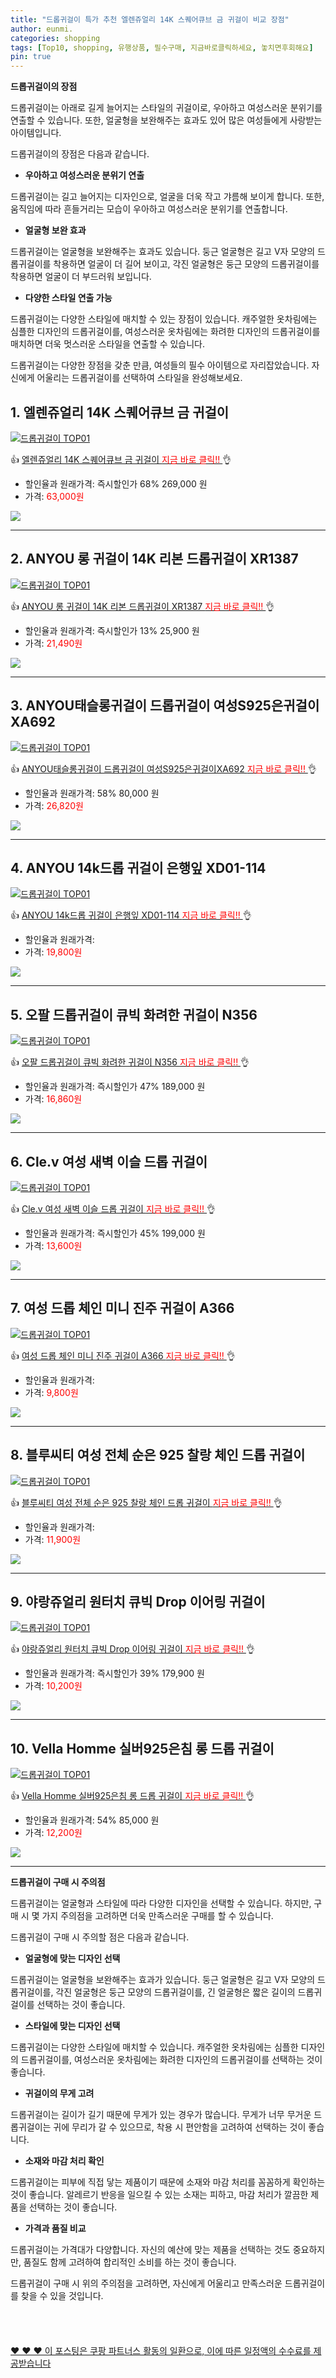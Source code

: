 ```yaml
---
title: "드롭귀걸이 특가 추천 엘렌쥬얼리 14K 스퀘어큐브 금 귀걸이 비교 장점"
author: eunmi.
categories: shopping
tags: [Top10, shopping, 유행상품, 필수구매, 지금바로클릭하세요, 놓치면후회해요]
pin: true
---
```

**드롭귀걸이의 장점**

드롭귀걸이는 아래로 길게 늘어지는 스타일의 귀걸이로, 우아하고 여성스러운 분위기를 연출할 수 있습니다. 또한, 얼굴형을 보완해주는 효과도 있어 많은 여성들에게 사랑받는 아이템입니다.

드롭귀걸이의 장점은 다음과 같습니다.

* **우아하고 여성스러운 분위기 연출**

드롭귀걸이는 길고 늘어지는 디자인으로, 얼굴을 더욱 작고 갸름해 보이게 합니다. 또한, 움직임에 따라 흔들거리는 모습이 우아하고 여성스러운 분위기를 연출합니다.

* **얼굴형 보완 효과**

드롭귀걸이는 얼굴형을 보완해주는 효과도 있습니다. 둥근 얼굴형은 길고 V자 모양의 드롭귀걸이를 착용하면 얼굴이 더 길어 보이고, 각진 얼굴형은 둥근 모양의 드롭귀걸이를 착용하면 얼굴이 더 부드러워 보입니다.

* **다양한 스타일 연출 가능**

드롭귀걸이는 다양한 스타일에 매치할 수 있는 장점이 있습니다. 캐주얼한 옷차림에는 심플한 디자인의 드롭귀걸이를, 여성스러운 옷차림에는 화려한 디자인의 드롭귀걸이를 매치하면 더욱 멋스러운 스타일을 연출할 수 있습니다.

드롭귀걸이는 다양한 장점을 갖춘 만큼, 여성들의 필수 아이템으로 자리잡았습니다. 자신에게 어울리는 드롭귀걸이를 선택하여 스타일을 완성해보세요.

   

## 1. 엘렌쥬얼리 14K 스퀘어큐브 금 귀걸이

[![드롭귀걸이 TOP01](https://thumbnail6.coupangcdn.com/thumbnails/remote/230x230ex/image/vendor_inventory/92c9/76cacbc211508d44a844b07002e40ab28a6e71a1c5a855484d3287b48814.jpg)](https://link.coupang.com/re/AFFSDP?lptag=AF3617701&subid=GithubCoopas&pageKey=6071076721&traceid=V0-153&itemId=11209175040&vendorItemId=78486734622)


👍 [엘렌쥬얼리 14K 스퀘어큐브 금 귀걸이 <font color=red> 지금 바로 클릭!! </font> ](https://link.coupang.com/re/AFFSDP?lptag=AF3617701&subid=GithubCoopas&pageKey=6071076721&traceid=V0-153&itemId=11209175040&vendorItemId=78486734622) 👌 


- 할인율과 원래가격: 즉시할인가 68%  269,000   원
- 가격: <span style='color:red'>63,000원</span>

[![](/discount_price.png)](https://link.coupang.com/re/AFFSDP?lptag=AF3617701&subid=GithubCoopas&pageKey=6071076721&traceid=V0-153&itemId=11209175040&vendorItemId=78486734622)

---


   

## 2. ANYOU 롱 귀걸이 14K 리본 드롭귀걸이 XR1387

[![드롭귀걸이 TOP01](https://thumbnail7.coupangcdn.com/thumbnails/remote/230x230ex/image/vendor_inventory/f1a2/64936e5eb731cc62d535b7b2f1e061d20b4a5210a15db020c9d6ed984b7e.jpg)](https://link.coupang.com/re/AFFSDP?lptag=AF3617701&subid=GithubCoopas&pageKey=7343754645&traceid=V0-153&itemId=18881794037&vendorItemId=86010224551)


👍 [ANYOU 롱 귀걸이 14K 리본 드롭귀걸이 XR1387 <font color=red> 지금 바로 클릭!! </font> ](https://link.coupang.com/re/AFFSDP?lptag=AF3617701&subid=GithubCoopas&pageKey=7343754645&traceid=V0-153&itemId=18881794037&vendorItemId=86010224551) 👌 


- 할인율과 원래가격: 즉시할인가 13%  25,900   원
- 가격: <span style='color:red'>21,490원</span>

[![](/discount_price.png)](https://link.coupang.com/re/AFFSDP?lptag=AF3617701&subid=GithubCoopas&pageKey=7343754645&traceid=V0-153&itemId=18881794037&vendorItemId=86010224551)

---


   

## 3. ANYOU태슬롱귀걸이 드롭귀걸이 여성S925은귀걸이XA692

[![드롭귀걸이 TOP01](https://thumbnail6.coupangcdn.com/thumbnails/remote/230x230ex/image/vendor_inventory/6d88/9bd95266ac73d0249b86882821e8923e0b167d420da7b58f086418b46bfc.jpg)](https://link.coupang.com/re/AFFSDP?lptag=AF3617701&subid=GithubCoopas&pageKey=7344621697&traceid=V0-153&itemId=18885972560&vendorItemId=86014224839)


👍 [ANYOU태슬롱귀걸이 드롭귀걸이 여성S925은귀걸이XA692 <font color=red> 지금 바로 클릭!! </font> ](https://link.coupang.com/re/AFFSDP?lptag=AF3617701&subid=GithubCoopas&pageKey=7344621697&traceid=V0-153&itemId=18885972560&vendorItemId=86014224839) 👌 


- 할인율과 원래가격: 58%  80,000   원
- 가격: <span style='color:red'>26,820원</span>

[![](/discount_price.png)](https://link.coupang.com/re/AFFSDP?lptag=AF3617701&subid=GithubCoopas&pageKey=7344621697&traceid=V0-153&itemId=18885972560&vendorItemId=86014224839)

---


   

## 4. ANYOU 14k드롭 귀걸이 은행잎 XD01-114

[![드롭귀걸이 TOP01](https://thumbnail6.coupangcdn.com/thumbnails/remote/230x230ex/image/vendor_inventory/33fc/c0f04cecc96918267afc6da2f21d28f6f233735e4caf85b209927da5b570.jpg)](https://link.coupang.com/re/AFFSDP?lptag=AF3617701&subid=GithubCoopas&pageKey=7355823143&traceid=V0-153&itemId=18939736075&vendorItemId=86066247150)


👍 [ANYOU 14k드롭 귀걸이 은행잎 XD01-114 <font color=red> 지금 바로 클릭!! </font> ](https://link.coupang.com/re/AFFSDP?lptag=AF3617701&subid=GithubCoopas&pageKey=7355823143&traceid=V0-153&itemId=18939736075&vendorItemId=86066247150) 👌 


- 할인율과 원래가격: 
- 가격: <span style='color:red'>19,800원</span>

[![](/discount_price.png)](https://link.coupang.com/re/AFFSDP?lptag=AF3617701&subid=GithubCoopas&pageKey=7355823143&traceid=V0-153&itemId=18939736075&vendorItemId=86066247150)

---


   

## 5. 오팔 드롭귀걸이 큐빅 화려한 귀걸이 N356

[![드롭귀걸이 TOP01](https://thumbnail6.coupangcdn.com/thumbnails/remote/230x230ex/image/vendor_inventory/1d52/e36f6d8e4eb5169adb889a1694b0f2937a712955da8699e447b634f5f6d4.jpeg)](https://link.coupang.com/re/AFFSDP?lptag=AF3617701&subid=GithubCoopas&pageKey=7598370480&traceid=V0-153&itemId=20093931038&vendorItemId=87189243473)


👍 [오팔 드롭귀걸이 큐빅 화려한 귀걸이 N356 <font color=red> 지금 바로 클릭!! </font> ](https://link.coupang.com/re/AFFSDP?lptag=AF3617701&subid=GithubCoopas&pageKey=7598370480&traceid=V0-153&itemId=20093931038&vendorItemId=87189243473) 👌 


- 할인율과 원래가격: 즉시할인가 47%  189,000   원
- 가격: <span style='color:red'>16,860원</span>

[![](/discount_price.png)](https://link.coupang.com/re/AFFSDP?lptag=AF3617701&subid=GithubCoopas&pageKey=7598370480&traceid=V0-153&itemId=20093931038&vendorItemId=87189243473)

---


   

## 6. Cle.v 여성 새벽 이슬 드롭 귀걸이

[![드롭귀걸이 TOP01](https://thumbnail9.coupangcdn.com/thumbnails/remote/230x230ex/image/vendor_inventory/8f56/f6e82c91eb9851ac836faa621389eede260c67c95d8890d6c952f7b6d29e.jpg)](https://link.coupang.com/re/AFFSDP?lptag=AF3617701&subid=GithubCoopas&pageKey=7010542842&traceid=V0-153&itemId=17225308098&vendorItemId=84423518400)


👍 [Cle.v 여성 새벽 이슬 드롭 귀걸이 <font color=red> 지금 바로 클릭!! </font> ](https://link.coupang.com/re/AFFSDP?lptag=AF3617701&subid=GithubCoopas&pageKey=7010542842&traceid=V0-153&itemId=17225308098&vendorItemId=84423518400) 👌 


- 할인율과 원래가격: 즉시할인가 45%  199,000   원
- 가격: <span style='color:red'>13,600원</span>

[![](/discount_price.png)](https://link.coupang.com/re/AFFSDP?lptag=AF3617701&subid=GithubCoopas&pageKey=7010542842&traceid=V0-153&itemId=17225308098&vendorItemId=84423518400)

---


   

## 7. 여성 드롭 체인 미니 진주 귀걸이 A366

[![드롭귀걸이 TOP01](https://thumbnail10.coupangcdn.com/thumbnails/remote/230x230ex/image/vendor_inventory/484b/a5fda9b9c15c0319236a239bcded8ef842342acf3d8b6e32f5210e684ed9.jpg)](https://link.coupang.com/re/AFFSDP?lptag=AF3617701&subid=GithubCoopas&pageKey=7278570240&traceid=V0-153&itemId=18578103725&vendorItemId=85714863834)


👍 [여성 드롭 체인 미니 진주 귀걸이 A366 <font color=red> 지금 바로 클릭!! </font> ](https://link.coupang.com/re/AFFSDP?lptag=AF3617701&subid=GithubCoopas&pageKey=7278570240&traceid=V0-153&itemId=18578103725&vendorItemId=85714863834) 👌 


- 할인율과 원래가격: 
- 가격: <span style='color:red'>9,800원</span>

[![](/discount_price.png)](https://link.coupang.com/re/AFFSDP?lptag=AF3617701&subid=GithubCoopas&pageKey=7278570240&traceid=V0-153&itemId=18578103725&vendorItemId=85714863834)

---


   

## 8. 블루씨티 여성 전체 순은 925 찰랑 체인 드롭 귀걸이

[![드롭귀걸이 TOP01](https://thumbnail6.coupangcdn.com/thumbnails/remote/230x230ex/image/vendor_inventory/7449/e0c952cc57611416b6c1b46a9c7152c3f293fa4e57013f534389a4153f44.png)](https://link.coupang.com/re/AFFSDP?lptag=AF3617701&subid=GithubCoopas&pageKey=7292420114&traceid=V0-153&itemId=18642014779&vendorItemId=85777099745)


👍 [블루씨티 여성 전체 순은 925 찰랑 체인 드롭 귀걸이 <font color=red> 지금 바로 클릭!! </font> ](https://link.coupang.com/re/AFFSDP?lptag=AF3617701&subid=GithubCoopas&pageKey=7292420114&traceid=V0-153&itemId=18642014779&vendorItemId=85777099745) 👌 


- 할인율과 원래가격: 
- 가격: <span style='color:red'>11,900원</span>

[![](/discount_price.png)](https://link.coupang.com/re/AFFSDP?lptag=AF3617701&subid=GithubCoopas&pageKey=7292420114&traceid=V0-153&itemId=18642014779&vendorItemId=85777099745)

---


   

## 9. 야랑쥬얼리 원터치 큐빅 Drop 이어링 귀걸이

[![드롭귀걸이 TOP01](https://thumbnail9.coupangcdn.com/thumbnails/remote/230x230ex/image/vendor_inventory/9dba/681b82a1ad7b32698fd9f6082a5a7640588d22df500dbd25cdea8a0b955f.png)](https://link.coupang.com/re/AFFSDP?lptag=AF3617701&subid=GithubCoopas&pageKey=1233000422&traceid=V0-153&itemId=2226850701&vendorItemId=70224490896)


👍 [야랑쥬얼리 원터치 큐빅 Drop 이어링 귀걸이 <font color=red> 지금 바로 클릭!! </font> ](https://link.coupang.com/re/AFFSDP?lptag=AF3617701&subid=GithubCoopas&pageKey=1233000422&traceid=V0-153&itemId=2226850701&vendorItemId=70224490896) 👌 


- 할인율과 원래가격: 즉시할인가 39%  179,900   원
- 가격: <span style='color:red'>10,200원</span>

[![](/discount_price.png)](https://link.coupang.com/re/AFFSDP?lptag=AF3617701&subid=GithubCoopas&pageKey=1233000422&traceid=V0-153&itemId=2226850701&vendorItemId=70224490896)

---


   

## 10. Vella Homme 실버925은침 롱 드롭 귀걸이

[![드롭귀걸이 TOP01](https://thumbnail7.coupangcdn.com/thumbnails/remote/230x230ex/image/vendor_inventory/952c/aed3ddc26889e2791e9af45630a46d046058dc10fbc49af74ee943e9fed0.jpg)](https://link.coupang.com/re/AFFSDP?lptag=AF3617701&subid=GithubCoopas&pageKey=7421086748&traceid=V0-153&itemId=19250478913&vendorItemId=86366194012)


👍 [Vella Homme 실버925은침 롱 드롭 귀걸이 <font color=red> 지금 바로 클릭!! </font> ](https://link.coupang.com/re/AFFSDP?lptag=AF3617701&subid=GithubCoopas&pageKey=7421086748&traceid=V0-153&itemId=19250478913&vendorItemId=86366194012) 👌 


- 할인율과 원래가격: 54%  85,000   원
- 가격: <span style='color:red'>12,200원</span>

[![](/discount_price.png)](https://link.coupang.com/re/AFFSDP?lptag=AF3617701&subid=GithubCoopas&pageKey=7421086748&traceid=V0-153&itemId=19250478913&vendorItemId=86366194012)

---
**드롭귀걸이 구매 시 주의점**

드롭귀걸이는 얼굴형과 스타일에 따라 다양한 디자인을 선택할 수 있습니다. 하지만, 구매 시 몇 가지 주의점을 고려하면 더욱 만족스러운 구매를 할 수 있습니다.

드롭귀걸이 구매 시 주의할 점은 다음과 같습니다.

* **얼굴형에 맞는 디자인 선택**

드롭귀걸이는 얼굴형을 보완해주는 효과가 있습니다. 둥근 얼굴형은 길고 V자 모양의 드롭귀걸이를, 각진 얼굴형은 둥근 모양의 드롭귀걸이를, 긴 얼굴형은 짧은 길이의 드롭귀걸이를 선택하는 것이 좋습니다.

* **스타일에 맞는 디자인 선택**

드롭귀걸이는 다양한 스타일에 매치할 수 있습니다. 캐주얼한 옷차림에는 심플한 디자인의 드롭귀걸이를, 여성스러운 옷차림에는 화려한 디자인의 드롭귀걸이를 선택하는 것이 좋습니다.

* **귀걸이의 무게 고려**

드롭귀걸이는 길이가 길기 때문에 무게가 있는 경우가 많습니다. 무게가 너무 무거운 드롭귀걸이는 귀에 무리가 갈 수 있으므로, 착용 시 편안함을 고려하여 선택하는 것이 좋습니다.

* **소재와 마감 처리 확인**

드롭귀걸이는 피부에 직접 닿는 제품이기 때문에 소재와 마감 처리를 꼼꼼하게 확인하는 것이 좋습니다. 알레르기 반응을 일으킬 수 있는 소재는 피하고, 마감 처리가 깔끔한 제품을 선택하는 것이 좋습니다.

* **가격과 품질 비교**

드롭귀걸이는 가격대가 다양합니다. 자신의 예산에 맞는 제품을 선택하는 것도 중요하지만, 품질도 함께 고려하여 합리적인 소비를 하는 것이 좋습니다.

드롭귀걸이 구매 시 위의 주의점을 고려하면, 자신에게 어울리고 만족스러운 드롭귀걸이를 찾을 수 있을 것입니다.<br><br><br><br><br> [ ❤ ❤ ❤ 이 포스팅은 쿠팡 파트너스 활동의 일환으로, 이에 따른 일정액의 수수료를 제공받습니다](https://link.coupang.com/a/bcEFyh)